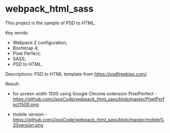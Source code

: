 # webpack_html_sass

This project is the sample of PSD to HTML. 

Key words:
- Webpack 2 configuration;
- Bootstrap 4;
- Pixel Perfect;
- SASS;
- PSD to HTML.

Descriptions:
PSD to HTML template from https://psdfreebies.com/.

Result:

- for screen width 1500 using Google Chrome extension PixelPerfect - https://github.com/JsssCode/webpack_html_sass/blob/master/PixelPerfect1500.png

- mobile version - https://github.com/JsssCode/webpack_html_sass/blob/master/mobile%20version.png


